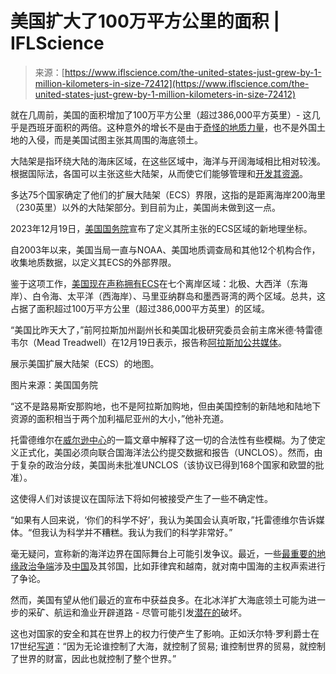 <!--yml

类别：未分类

日期：2024年05月27日 14:44:04

-->

# 美国扩大了100万平方公里的面积 | IFLScience

> 来源：[https://www.iflscience.com/the-united-states-just-grew-by-1-million-kilometers-in-size-72412](https://www.iflscience.com/the-united-states-just-grew-by-1-million-kilometers-in-size-72412)

就在几周前，美国的面积增加了100万平方公里（超过386,000平方英里）- 这几乎是西班牙面积的两倍。这种意外的增长不是由于[奇怪的地质力量](https://www.iflscience.com/a-new-island-has-been-born-off-the-coast-of-japan-in-the-pacific-71461)，也不是外国土地的入侵，而是美国试图主张其周围的海底领土。

大陆架是指环绕大陆的海床区域，在这些区域中，海洋与开阔海域相比相对较浅。根据国际法，各国可以主张这些大陆架，从而使它们能够管理和[开发其资源](https://www.iflscience.com/a-new-gold-rush-is-brewing-and-potential-disaster-looms-70257)。

多达75个国家确定了他们的扩展大陆架（ECS）界限，这指的是距离海岸200海里（230英里）以外的大陆架部分。到目前为止，美国尚未做到这一点。

2023年12月19日，[美国国务院](https://www.state.gov/announcement-of-u-s-extended-continental-shelf-outer-limits/)宣布了定义其所主张的ECS区域的新地理坐标。

自2003年以来，美国当局一直与NOAA、美国地质调查局和其他12个机构合作，收集地质数据，以定义其ECS的外部界限。

鉴于这项工作，[美国现在声称拥有ECS](https://www.state.gov/the-us-ecs/)在七个离岸区域：北极、大西洋（东海岸）、白令海、太平洋（西海岸）、马里亚纳群岛和墨西哥湾的两个区域。总共，这占据了面积超过100万平方公里（超过386,000平方英里）的区域。

“美国比昨天大了，”前阿拉斯加州副州长和美国北极研究委员会前主席米德·特雷德韦尔（Mead Treadwell）在12月19日表示，报告称[阿拉斯加公共媒体](https://alaskapublic.org/2023/12/20/america-is-larger-now-by-declaration-of-state-department/)。

展示美国扩展大陆架（ECS）的地图。

图片来源：美国国务院

“这不是路易斯安那购地，也不是阿拉斯加购地，但由美国控制的新陆地和陆地下资源的面积相当于两个加利福尼亚州的大小，”他补充道。

托雷德维尔在[威尔逊中心](https://www.wilsoncenter.org/article/arctic-horizons-primer-and-critical-questions-extending-us-territory-arctic-ocean?fbclid=IwAR17SbAvR4QnZZdXcbKsGfcQROBtYmDwA2pgQO3CZFxcR7Z2pDqD3gvLRdg)的一篇文章中解释了这一切的合法性有些模糊。为了使定义正式化，美国必须向联合国海洋法公约提交数据和报告（UNCLOS）。然而，由于复杂的政治分歧，美国尚未批准UNCLOS（该协议已得到168个国家和欧盟的批准）。

这使得人们对该提议在国际法下将如何被接受产生了一些不确定性。

“如果有人回来说，‘你们的科学不好’，我认为美国会认真听取，”托雷德维尔告诉媒体。“但我认为科学并不糟糕。我认为我们的科学非常好。”

毫无疑问，宣称新的海洋边界在国际舞台上可能引发争议。最近，一些[最重要的地缘政治争端](https://www.cfr.org/timeline/chinas-maritime-disputes)涉及[中国](https://www.iflscience.com/tags/china)及其邻国，比如菲律宾和越南，就对南中国海的主权声索进行了争论。

然而，美国有望从他们最近的宣布中获益良多。在北冰洋扩大海底领土可能为进一步的采矿、航运和渔业开辟道路 - 尽管可能引发[潜在的](https://www.iflscience.com/global-powers-agree-to-refrain-from-fishing-in-arctic-ocean-for-16-years-to-conduct-research-first-44973)破坏。

这也对国家的安全和其在世界上的权力行使产生了影响。正如沃尔特·罗利爵士在17世纪[写道](https://www.rmg.co.uk/collections/objects/rmgc-object-63984)：“因为无论谁控制了大海，就控制了贸易; 谁控制世界的贸易，就控制了世界的财富，因此也就控制了整个世界。”
